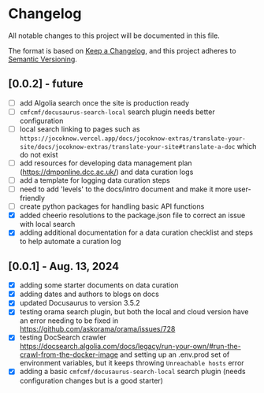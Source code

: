 # Changelog

All notable changes to this project will be documented in this file.

The format is based on [Keep a Changelog](https://keepachangelog.com/en/1.0.0/),
and this project adheres to [Semantic Versioning](https://semver.org/spec/v2.0.0.html).

## [0.0.2] - future

- [ ] add Algolia search once the site is production ready
- [ ] `cmfcmf/docusaurus-search-local` search plugin needs better configuration
- [ ] local search linking to pages such as `https://jocoknow.vercel.app/docs/jocoknow-extras/translate-your-site/docs/jocoknow-extras/translate-your-site#translate-a-doc` which do not exist
- [ ] add resources for developing data management plan (https://dmponline.dcc.ac.uk/) and data curation logs
- [ ] add a template for logging data curation steps
- [ ] need to add 'levels' to the docs/intro document and make it more user-friendly
- [ ] create python packages for handling basic API functions 
- [x] added cheerio resolutions to the package.json file to correct an issue with local search
- [x] adding additional documentation for a data curation checklist and steps to help automate a curation log

## [0.0.1] - Aug. 13, 2024

- [x] adding some starter documents on data curation
- [x] adding dates and authors to blogs on docs
- [x] updated Docusaurus to version 3.5.2
- [x] testing orama search plugin, but both the local and cloud version have an error needing to be fixed in https://github.com/askorama/orama/issues/728
- [x] testing DocSearch crawler https://docsearch.algolia.com/docs/legacy/run-your-own/#run-the-crawl-from-the-docker-image and setting up an .env.prod set of environment variables, but it keeps throwing `Unreachable hosts` error
- [x] adding a basic `cmfcmf/docusaurus-search-local` search plugin (needs configuration changes but is a good starter)
